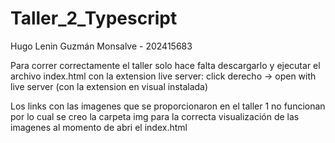 # Taller_2_Typescript

Hugo Lenin Guzmán Monsalve - 202415683

Para correr correctamente el taller solo hace falta descargarlo y ejecutar el archivo index.html con la extension live server: click derecho -> open with live server (con la extension en visual instalada)

Los links con las imagenes que se proporcionaron en el taller 1 no funcionan por lo cual se creo la carpeta img para la correcta visualización de las imagenes al momento de abri el index.html
